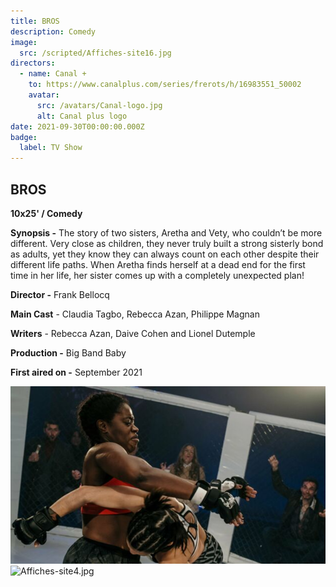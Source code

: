 ```yaml
---
title: BROS
description: Comedy
image:
  src: /scripted/Affiches-site16.jpg
directors:
  - name: Canal +
    to: https://www.canalplus.com/series/frerots/h/16983551_50002
    avatar:
      src: /avatars/Canal-logo.jpg
      alt: Canal plus logo
date: 2021-09-30T00:00:00.000Z
badge:
  label: TV Show
---
```


## BROS

**10x25' / Comedy**

**Synopsis -** The story of two sisters, Aretha and Vety, who couldn’t be more different. Very close as children, they never truly built a strong sisterly bond as adults, yet they know they can always count on each other despite their different life paths. When Aretha finds herself at a dead end for the first time in her life, her sister comes up with a completely unexpected plan!

**Director -** Frank Bellocq

**Main Cast** - Claudia Tagbo, Rebecca Azan, Philippe Magnan

**Writers** - Rebecca Azan, Daive Cohen and Lionel Dutemple

**Production -** Big Band Baby

**First aired on -** September 2021

![frerots-1.jpg](/scripted/frerots-1.jpg)![Affiches-site4.jpg](/scripted/Affiches-site4.jpg)
